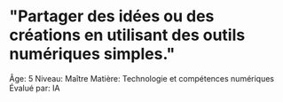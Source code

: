 # "Partager des idées ou des créations en utilisant des outils numériques simples."

Âge: 5
Niveau: Maître
Matière: Technologie et compétences numériques
Évalué par: IA